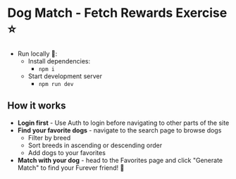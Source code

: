 # Dog Match - Fetch Rewards Exercise :star:


- Run locally :rocket:: 
  - Install dependencies:
    - `npm i`
  - Start development server
    - `npm run dev`


## How it works

- **Login first** - Use Auth to login before navigating to other parts of the site
- **Find your favorite dogs** - navigate to the search page to browse dogs
  - Filter by breed
  - Sort breeds in ascending or descending order
  - Add dogs to your favorites
- **Match with your dog** - head to the Favorites page and click "Generate Match" to find your Furever friend! :dog:


